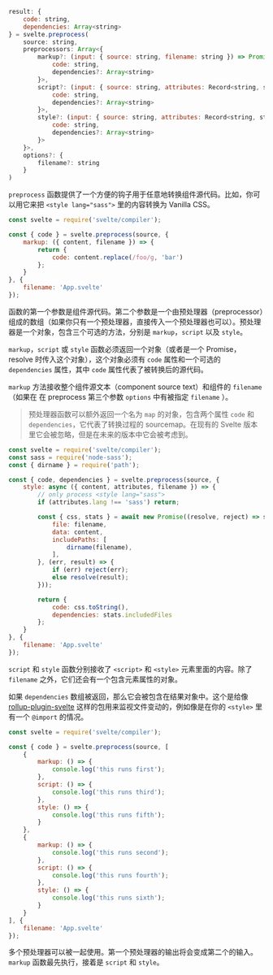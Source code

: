 ```js
result: {
	code: string,
	dependencies: Array<string>
} = svelte.preprocess(
	source: string,
	preprocessors: Array<{
		markup?: (input: { source: string, filename: string }) => Promise<{
			code: string,
			dependencies?: Array<string>
		}>,
		script?: (input: { source: string, attributes: Record<string, string>, filename: string }) => Promise<{
			code: string,
			dependencies?: Array<string>
		}>,
		style?: (input: { source: string, attributes: Record<string, string>, filename: string }) => Promise<{
			code: string,
			dependencies?: Array<string>
		}>
	}>,
	options?: {
		filename?: string
	}
)
```

`preprocess` 函数提供了一个方便的钩子用于任意地转换组件源代码。比如，你可以用它来把 `<style lang="sass">` 里的内容转换为 Vanilla CSS。

```js
const svelte = require('svelte/compiler');

const { code } = svelte.preprocess(source, {
	markup: ({ content, filename }) => {
		return {
			code: content.replace(/foo/g, 'bar')
		};
	}
}, {
	filename: 'App.svelte'
});
```

函数的第一个参数是组件源代码。第二个参数是一个由预处理器（preprocessor）组成的数组（如果你只有一个预处理器，直接传入一个预处理器也可以）。预处理器是一个对象，包含三个可选的方法，分别是 `markup`，`script` 以及 `style`。

`markup`，`script` 或 `style` 函数必须返回一个对象（或者是一个 Promise，resolve 时传入这个对象），这个对象必须有 `code` 属性和一个可选的 `dependencies` 属性，其中 `code` 属性代表了被转换后的源代码。

`markup` 方法接收整个组件源文本（component source text）和组件的 `filename`（如果在 在 preprocess 第三个参数 `options` 中有被指定 `filename` ）。

> 预处理器函数可以额外返回一个名为 `map` 的对象，包含两个属性 `code` 和 `dependencies`，它代表了转换过程的 sourcemap。在现有的 Svelte 版本里它会被忽略，但是在未来的版本中它会被考虑到。

```js
const svelte = require('svelte/compiler');
const sass = require('node-sass');
const { dirname } = require('path');

const { code, dependencies } = svelte.preprocess(source, {
	style: async ({ content, attributes, filename }) => {
		// only process <style lang="sass">
		if (attributes.lang !== 'sass') return;

		const { css, stats } = await new Promise((resolve, reject) => sass.render({
			file: filename,
			data: content,
			includePaths: [
				dirname(filename),
			],
		}, (err, result) => {
			if (err) reject(err);
			else resolve(result);
		}));

		return {
			code: css.toString(),
			dependencies: stats.includedFiles
		};
	}
}, {
	filename: 'App.svelte'
});
```

`script` 和 `style` 函数分别接收了 `<script>` 和 `<style>` 元素里面的内容。除了 `filename` 之外，它们还会有一个包含元素属性的对象。

如果 `dependencies` 数组被返回，那么它会被包含在结果对象中。这个是给像 [rollup-plugin-svelte](https://github.com/rollup/rollup-plugin-svelte) 这样的包用来监视文件变动的，例如像是在你的 `<style>` 里有一个 `@import` 的情况。

```js
const svelte = require('svelte/compiler');

const { code } = svelte.preprocess(source, [
	{
		markup: () => {
			console.log('this runs first');
		},
		script: () => {
			console.log('this runs third');
		},
		style: () => {
			console.log('this runs fifth');
		}
	},
	{
		markup: () => {
			console.log('this runs second');
		},
		script: () => {
			console.log('this runs fourth');
		},
		style: () => {
			console.log('this runs sixth');
		}
	}
], {
	filename: 'App.svelte'
});
```

多个预处理器可以被一起使用。第一个预处理器的输出将会变成第二个的输入。`markup` 函数最先执行，接着是 `script` 和 `style`。